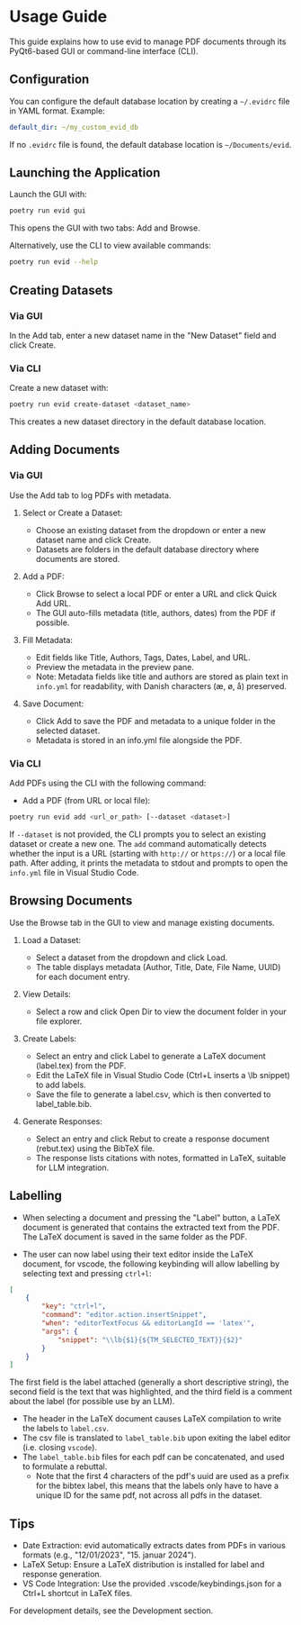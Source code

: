 # Usage Guide

This guide explains how to use evid to manage PDF documents through its PyQt6-based GUI or command-line interface (CLI).

## Configuration

You can configure the default database location by creating a `~/.evidrc` file in YAML format. Example:

```yaml
default_dir: ~/my_custom_evid_db
```

If no `.evidrc` file is found, the default database location is `~/Documents/evid`.

## Launching the Application

Launch the GUI with:

```bash
poetry run evid gui
```

This opens the GUI with two tabs: Add and Browse.

Alternatively, use the CLI to view available commands:

```bash
poetry run evid --help
```

## Creating Datasets

### Via GUI

In the Add tab, enter a new dataset name in the "New Dataset" field and click Create.

### Via CLI

Create a new dataset with:

```bash
poetry run evid create-dataset <dataset_name>
```

This creates a new dataset directory in the default database location.

## Adding Documents

### Via GUI

Use the Add tab to log PDFs with metadata.

1. Select or Create a Dataset:
   - Choose an existing dataset from the dropdown or enter a new dataset name and click Create.
   - Datasets are folders in the default database directory where documents are stored.

2. Add a PDF:
   - Click Browse to select a local PDF or enter a URL and click Quick Add URL.
   - The GUI auto-fills metadata (title, authors, dates) from the PDF if possible.

3. Fill Metadata:
   - Edit fields like Title, Authors, Tags, Dates, Label, and URL.
   - Preview the metadata in the preview pane.
   - Note: Metadata fields like title and authors are stored as plain text in `info.yml` for readability, with Danish characters (æ, ø, å) preserved.

4. Save Document:
   - Click Add to save the PDF and metadata to a unique folder in the selected dataset.
   - Metadata is stored in an info.yml file alongside the PDF.

### Via CLI

Add PDFs using the CLI with the following command:

- Add a PDF (from URL or local file):

```bash
poetry run evid add <url_or_path> [--dataset <dataset>]
```

If `--dataset` is not provided, the CLI prompts you to select an existing dataset or create a new one. The `add` command automatically detects whether the input is a URL (starting with `http://` or `https://`) or a local file path. After adding, it prints the metadata to stdout and prompts to open the `info.yml` file in Visual Studio Code.

## Browsing Documents

Use the Browse tab in the GUI to view and manage existing documents.

1. Load a Dataset:
   - Select a dataset from the dropdown and click Load.
   - The table displays metadata (Author, Title, Date, File Name, UUID) for each document entry.

2. View Details:
   - Select a row and click Open Dir to view the document folder in your file explorer.

3. Create Labels:
   - Select an entry and click Label to generate a LaTeX document (label.tex) from the PDF.
   - Edit the LaTeX file in Visual Studio Code (Ctrl+L inserts a \lb snippet) to add labels.
   - Save the file to generate a label.csv, which is then converted to label_table.bib.

4. Generate Responses:
   - Select an entry and click Rebut to create a response document (rebut.tex) using the BibTeX file.
   - The response lists citations with notes, formatted in LaTeX, suitable for LLM integration.

## Labelling
- When selecting a document and pressing the "Label" button, a LaTeX document is generated that contains the extracted text from the PDF. 
The LaTeX document is saved in the same folder as the PDF. 

- The user can now label using their text editor inside the LaTeX document, for vscode, the following keybinding will allow labelling by selecting text and pressing `ctrl+l`:
```json 
[
    {
        "key": "ctrl+l",
        "command": "editor.action.insertSnippet",
        "when": "editorTextFocus && editorLangId == 'latex'",
        "args": {
            "snippet": "\\lb{$1}{${TM_SELECTED_TEXT}}{$2}"
        }
    }
]
```
The first field is the label attached (generally a short descriptive string), the second field is the text that was highlighted, and the third field is a comment about the label (for possible use by an LLM).

- The header in the LaTeX document causes LaTeX compilation to write the labels to `label.csv`. 
- The csv file is translated to `label_table.bib` upon exiting the label editor (i.e. closing `vscode`).  
- The `label_table.bib` files for each pdf can be concatenated, and used to formulate a rebuttal. 
  - Note that the first 4 characters of the pdf's uuid are used as a prefix for the bibtex label, this means that the labels only have to have a unique ID for the same pdf, not across all pdfs in the dataset. 

## Tips

- Date Extraction: evid automatically extracts dates from PDFs in various formats (e.g., "12/01/2023", "15. januar 2024").
- LaTeX Setup: Ensure a LaTeX distribution is installed for label and response generation.
- VS Code Integration: Use the provided .vscode/keybindings.json for a Ctrl+L shortcut in LaTeX files.

For development details, see the Development section.
